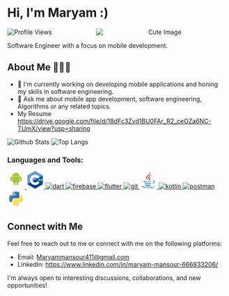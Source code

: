 
# Hi, I'm Maryam :)

<div align="center">
  <img src="https://user-images.githubusercontent.com/5713670/87202985-820dcb80-c2b6-11ea-9f56-7ec461c497c3.gif" align="right" alt="Cute Image" width="300"/>
</div>


![Profile Views](https://komarev.com/ghpvc/?username=MaryamMansour)

 Software Engineer with a focus on mobile development.

## About Me 🙋🏻‍♀️

- 🔭 I'm currently working on developing mobile applications and honing my skills in software engineering.
- 💬 Ask me about mobile app development, software engineering, Algorithms or any related topics.
- My Resume https://drive.google.com/file/d/18dFc3Zyd1BU0FAr_R2_ceOZa6NC-TUmX/view?usp=sharing



![Github Stats](https://github-readme-stats.vercel.app/api?username=MaryamMansour&show_icons=true&theme=buefy)  ![Top Langs](https://github-readme-stats.vercel.app/api/top-langs/?username=MaryamMansour&layout=compact&theme=buefy)


<h3 align="left">Languages and Tools:</h3>
<p align="left"> <a href="https://developer.android.com" target="_blank" rel="noreferrer"> <img src="https://raw.githubusercontent.com/devicons/devicon/master/icons/android/android-original-wordmark.svg" alt="android" width="40" height="40"/> </a> <a href="https://www.w3schools.com/cpp/" target="_blank" rel="noreferrer"> <img src="https://raw.githubusercontent.com/devicons/devicon/master/icons/cplusplus/cplusplus-original.svg" alt="cplusplus" width="40" height="40"/> </a> <a href="https://dart.dev" target="_blank" rel="noreferrer"> <img src="https://www.vectorlogo.zone/logos/dartlang/dartlang-icon.svg" alt="dart" width="40" height="40"/> </a> <a href="https://firebase.google.com/" target="_blank" rel="noreferrer"> <img src="https://www.vectorlogo.zone/logos/firebase/firebase-icon.svg" alt="firebase" width="40" height="40"/> </a> <a href="https://flutter.dev" target="_blank" rel="noreferrer"> <img src="https://www.vectorlogo.zone/logos/flutterio/flutterio-icon.svg" alt="flutter" width="40" height="40"/> </a> <a href="https://git-scm.com/" target="_blank" rel="noreferrer"> <img src="https://www.vectorlogo.zone/logos/git-scm/git-scm-icon.svg" alt="git" width="40" height="40"/> </a> <a href="https://www.java.com" target="_blank" rel="noreferrer"> <img src="https://raw.githubusercontent.com/devicons/devicon/master/icons/java/java-original.svg" alt="java" width="40" height="40"/> </a> <a href="https://kotlinlang.org" target="_blank" rel="noreferrer"> <img src="https://www.vectorlogo.zone/logos/kotlinlang/kotlinlang-icon.svg" alt="kotlin" width="40" height="40"/> </a> <a href="https://postman.com" target="_blank" rel="noreferrer"> <img src="https://www.vectorlogo.zone/logos/getpostman/getpostman-icon.svg" alt="postman" width="40" height="40"/> </a> <a href="https://www.python.org" target="_blank" rel="noreferrer"> <img src="https://raw.githubusercontent.com/devicons/devicon/master/icons/python/python-original.svg" alt="python" width="40" height="40"/> </a> </p>




## Connect with Me 

Feel free to reach out to me or connect with me on the following platforms:

- Email: Maryammansour411@gmail.com
- LinkedIn: https://www.linkedin.com/in/maryam-mansour-666833206/

I'm always open to interesting discussions, collaborations, and new opportunities!


